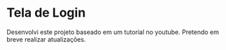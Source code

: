 # Tela de Login

Desenvolvi este projeto baseado em um tutorial no youtube.
Pretendo em breve realizar atualizações.